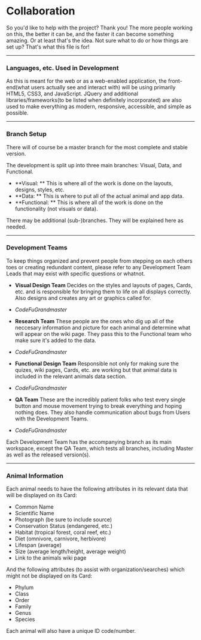 # Collaboration
So you'd like to help with the project? Thank you! The more people working on this, the better it can be, and the faster 
it can become something amazing. Or at least that's the idea. Not sure what to do or how things are set up? 
That's what this file is for!

---
### Languages, etc. Used in Development
As this is meant for the web or as a web-enabled application, the front-end(what users actually see and interact with) will be using primarily HTML5, CSS3, and JavaScript. JQuery and additional libraries/frameworks(to be listed when definitely incorporated) are also used to make everything as modern, responsive, accessible, and simple as possible.

---
### Branch Setup
There will of course be a master branch for the most complete and stable version.

The development is split up into three main branches: Visual, Data, and Functional.

- **Visual: ** 
This is where all of the work is done on the layouts, designs, styles, etc.
- **Data: **
This is where to put all of the actual animal and app data.
- **Functional: **
This is where all of the work is done on the functionality (not visuals or data).

There may be additional (sub-)branches. They will be explained here as needed.

---
### Development Teams
To keep things organized and prevent people from stepping on each others toes or creating redundant content, please refer to any Development Team Leads that may exist with specific questions or whatnot.

- **Visual Design Team**
Decides on the styles and layouts of pages, Cards, etc. and is responsible for bringing them to life on all displays correctly. Also designs and creates any art or graphics called for.
- *CodeFuGrandmaster*

- **Research Team**
These people are the ones who dig up all of the neccesary information and picture for each animal and determine what will appear on the wiki page. They pass this to the Functional team who make sure it's added to the data.
- *CodeFuGrandmaster*

- **Functional Design Team**
Responsible not only for making sure the quizes, wiki pages, Cards, etc. are working but that animal data is included in the relevant animals data section. 
- *CodeFuGrandmaster*

- **QA Team**
These are the incredibly patient folks who test every single button and mouse movement trying to break everything and hoping nothing does. They also handle communication about bugs from Users with the Development Teams.
- *CodeFuGrandmaster*

Each Development Team has the accompanying branch as its main workspace, except the QA Team, which tests all branches, including Master as well as the released version(s).

---
### Animal Information
Each animal needs to have the following attributes in its relevant data that will be displayed on its Card:
- Common Name
- Scientific Name
- Photograph (be sure to include source)
- Conservation Status (endangered, etc.)
- Habitat (tropical forest, coral reef, etc.)
- Diet (omnivore, carnivore, herbivore)
- Lifespan (average)
- Size (average length/height, average weight)
- Link to the animals wiki page

And the following attributes (to assist with organization/searches) which might not be displayed on its Card:
- Phylum
- Class
- Order
- Family
- Genus
- Species

Each animal will also have a unique ID code/number.
